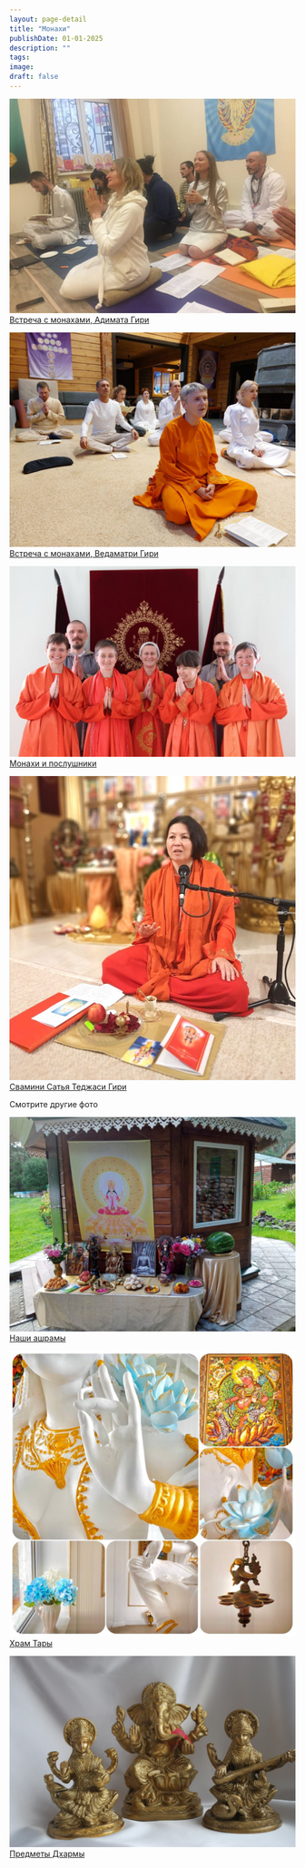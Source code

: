 ```yaml
---
layout: page-detail
title: "Монахи"
publishDate: 01-01-2025
description: ""
tags:
image:
draft: false
---
```


[ ![Встреча с монахами, Адимата Гири](/upload/iblock/f6b/f6b82707fc0d3a0d100a2bbf101383a3.jpg) Встреча с монахами, Адимата Гири ](/foto/vstrecha-s-monakhami-adi-mata/) 

[ ![Встреча с монахами, Ведаматри Гири](/upload/iblock/f7b/f7b74ba1bf242fb50851ec1b6e9fa446.jpg) Встреча с монахами, Ведаматри Гири ](/foto/vstrecha-s-monakhami-vedamatri/) 

[ ![Монахи и послушники](/upload/iblock/1e3/1e39cb53d92b2f130d38a42dbd29ceeb.jpg) Монахи и послушники ](/foto/monakhi-i-poslushniki/) 

[ ![Свамини Сатья Теджаси Гири](/upload/iblock/7ee/7ee5ef179a9a99459d47af37899096ec.jpg) Свамини Сатья Теджаси Гири ](/foto/satya-tedzhasi/) 

Смотрите другие фото

[ ![Наши ашрамы](/upload/iblock/c6c/c6c06faf32ad3f8a68740c88cdc17773.jpg) Наши ашрамы ](/foto/nashi-ashramy/) 

[ ![Храм Тары](/upload/iblock/2f2/2f2277f9073ced813fe394ab5a62e5ef.jpg) Храм Тары ](/foto/khram-tary/) 

[ ![Предметы Дхармы](/upload/iblock/33a/33aa0d568e748ebe4a38fbe6e2fb36c0.JPG) Предметы Дхармы ](/foto/predmety-dkharmy/) 
